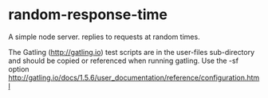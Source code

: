 random-response-time
====================

A simple node server. replies to requests at random times.

The Gatling (http://gatling.io) test scripts are in the user-files sub-directory and should be copied or referenced when running gatling. Use the -sf option http://gatling.io/docs/1.5.6/user_documentation/reference/configuration.html 
